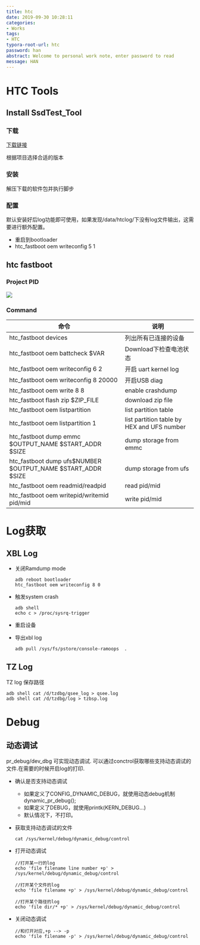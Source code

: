 ```yaml
---
title: htc
date: 2019-09-30 10:28:11
categories:
- Works
tags:
- HTC
typora-root-url: htc
password: han
abstract: Welcome to personal work note, enter password to read
message: HAN
---
```


# HTC Tools

## Install SsdTest_Tool

### 下载

[下载链接](http://jenkins.htc.com/SsdTest/)

根据项目选择合适的版本

### 安装

解压下载的软件包并执行脚步

### 配置

默认安装好后log功能即可使用，如果发现/data/htclog/下没有log文件输出，这需要进行额外配置。

- 重启到bootloader
- htc_fastboot oem writeconfig 5 1

## htc fastboot

### Project PID

![](/PID.png)

### Command

| 命令                                                        | 说明                                       |
| ----------------------------------------------------------- | ------------------------------------------ |
| htc_fastboot devices                                        | 列出所有已连接的设备                       |
| htc_fastboot oem battcheck $VAR                             | Download下检查电池状态                     |
| htc_fastboot oem writeconfig 6 2                            | 开启 uart kernel log                       |
| htc_fastboot oem writeconfig 8 20000                        | 开启USB diag                               |
| htc_fastboot oem write 8 8                                  | enable crashdump                           |
| htc_fastboot flash zip $ZIP_FILE                            | download zip file                          |
| htc_fastboot oem listpartition                              | list partition table                       |
| htc_fastboot oem listpartition 1                            | list partition table by HEX and UFS number |
| htc_fastboot dump emmc $OUTPUT_NAME $START_ADDR $SIZE       | dump storage from emmc                     |
| htc_fastboot dump ufs$NUMBER $OUTPUT_NAME $START_ADDR $SIZE | dump storage from ufs                      |
| htc_fastboot oem readmid/readpid                            | read pid/mid                               |
| htc_fastboot oem writepid/writemid  pid/mid                 | write pid/mid                              |

# Log获取

## XBL Log

- 关闭Ramdump mode

  ```shell
  adb reboot bootloader
  htc_fastboot oem writeconfig 8 0
  ```

  

- 触发system crash

  ```shell
  adb shell
  echo c > /proc/sysrq-trigger
  ```

- 重启设备

- 导出xbl log

  ```shell
  adb pull /sys/fs/pstore/console-ramoops  .
  ```

## TZ Log

TZ log 保存路径

```shell
adb shell cat /d/tzdbg/qsee_log > qsee.log
adb shell cat /d/tzdbg/log > tzbsp.log
```



# Debug

## 动态调试

pr_debug/dev_dbg 可实现动态调试. 可以通过conctrol获取哪些支持动态调试的文件.在需要的时候开启log的打印.

- 确认是否支持动态调试

  - 如果定义了CONFIG_DYNAMIC_DEBUG，就使用动态debug机制dynamic_pr_debug();
  - 如果定义了DEBUG，就使用printk(KERN_DEBUG...)
  - 默认情况下，不打印。

- 获取支持动态调试的文件

  ```shell
  cat /sys/kernel/debug/dynamic_debug/control
  ```

- 打开动态调试

  ```shell
  //打开某一行的log
  echo 'file filename line number +p' > /sys/kernel/debug/dynamic_debug/control
  ```

  ```shell
  //打开某个文件的log
  echo 'file filename +p' > /sys/kernel/debug/dynamic_debug/control
  ```

  ```shell
  //打开某个路径的log
  echo 'file dir/* +p' > /sys/kernel/debug/dynamic_debug/control
  ```

- 关闭动态调试

  ```shell
  //和打开对应,+p --> -p
  echo 'file filename -p' > /sys/kernel/debug/dynamic_debug/control
  ```

  